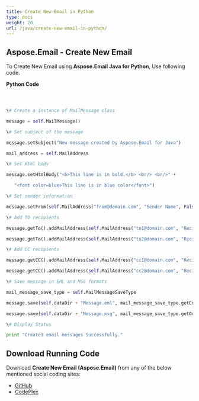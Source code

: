 ```yaml
---
title: Create New Email in Python
type: docs
weight: 20
url: /java/create-new-email-in-python/
---
```


## **Aspose.Email - Create New Email**
To Create New Email using **Aspose.Email Java for Python**, Use following code.

**Python Code**

``` python



\# Create a instance of MailMessage class

message = self.MailMessage()

\# Set subject of the message

message.setSubject("New message created by Aspose.Email for Java")

mail_address = self.MailAddress

\# Set Html body

message.setHtmlBody("<b>This line is in bold.</b> <br/> <br/>" +

   "<font color=blue>This line is in blue color</font>")

\# Set sender information

message.setFrom(self.MailAddress("from@domain.com", "Sender Name", False))

\# Add TO recipients

message.getTo().addMailAddress(self.MailAddress("to1@domain.com", "Recipient 1", False))

message.getTo().addMailAddress(self.MailAddress("to2@domain.com", "Recipient 2", False))

\# Add CC recipients

message.getCC().addMailAddress(self.MailAddress("cc1@domain.com", "Recipient 3", False))

message.getCC().addMailAddress(self.MailAddress("cc2@domain.com", "Recipient 4", False))

\# Save message in EML and MSG formats

mail_message_save_type = self.MailMessageSaveType

message.save(self.dataDir + "Message.eml", mail_message_save_type.getEmlFormat())

message.save(self.dataDir + "Message.msg", mail_message_save_type.getOutlookMessageFormat())

\# Display Status

print "Created email messages Successfully."

```
## **Download Running Code**
Download **Create New Email (Aspose.Email)** from any of the below mentioned social coding sites:

- [GitHub](https://github.com/aspose-email/Aspose.Email-for-Java/releases/tag/Aspose.Email_Java_for_Python-v1.0)
- [CodePlex](http://asposeemailjavapython.codeplex.com/releases/)
